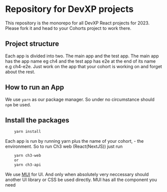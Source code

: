 # Repository for DevXP projects
This repository is the monorepo for all DevXP React projects for 2023. Please fork it and head to your Cohorts project to work there.

## Project structure
Each app is divided into two. The main app and the test app. The main app has the app name eg ch4 and the test app has e2e at the end of its name e.g ch4-e2e. Just work on the app that your cohort is working on and forget about the rest.

## How to run an App
We use ```yarn``` as our package manager. So under no circumstance should ```npm``` be used.
## Install the packages 

```bash
    yarn install 

```
Each app is run by running yarn plus the name of your cohort, - the environment. So to run Ch3 web (React(NextJS)) just run 
```bash
    yarn ch3-web
    or
    yarn ch3-api 
```
We use [MUI](https://mui.com/) for UI. And only when absolutely very neccessary should another UI library or CSS be used directly. MUI has all the component you need
